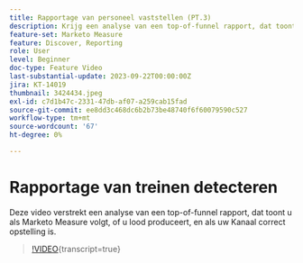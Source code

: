 ```yaml
---
title: Rapportage van personeel vaststellen (PT.3)
description: Krijg een analyse van een top-of-funnel rapport, dat toont u als Marketo Measure volgt, of u lood produceert, en als uw Kanaal correct opstelling is.
feature-set: Marketo Measure
feature: Discover, Reporting
role: User
level: Beginner
doc-type: Feature Video
last-substantial-update: 2023-09-22T00:00:00Z
jira: KT-14019
thumbnail: 3424434.jpeg
exl-id: c7d1b47c-2331-47db-af07-a259cab15fad
source-git-commit: ee8dd3c468dc6b2b73be48740f6f60079590c527
workflow-type: tm+mt
source-wordcount: '67'
ht-degree: 0%

---
```


# Rapportage van treinen detecteren

Deze video verstrekt een analyse van een top-of-funnel rapport, dat toont u als Marketo Measure volgt, of u lood produceert, en als uw Kanaal correct opstelling is.

>[!VIDEO](https://video.tv.adobe.com/v/3424434/?learn=on){transcript=true}
